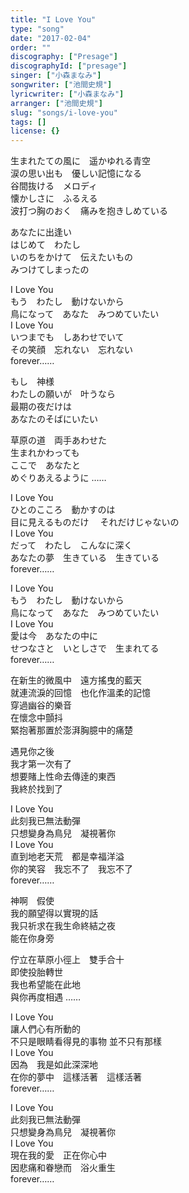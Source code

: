 ```yaml
---
title: "I Love You"
type: "song"
date: "2017-02-04"
order: ""
discography: ["Presage"]
discographyId: ["presage"]
singer: ["小森まなみ"]
songwriter: ["池間史規"]
lyricwriter: ["小森まなみ"]
arranger: ["池間史規"]
slug: "songs/i-love-you"
tags: []
license: {}
---
```


生まれたての風に　遥かゆれる青空   
涙の思い出も　優しい記憶になる   
谷間抜ける　メロディ   
懐かしさに　ふるえる   
波打つ胸のおく　痛みを抱きしめている   
  
あなたに出逢い   
はじめて　わたし   
いのちをかけて　伝えたいもの   
みつけてしまったの   
  
I Love You   
もう　わたし　動けないから   
鳥になって　あなた　みつめていたい   
I Love You   
いつまでも　しあわせでいて   
その笑顔　忘れない　忘れない   
forever……   
  
もし　神様   
わたしの願いが　叶うなら   
最期の夜だけは   
あなたのそばにいたい   
  
草原の道　両手あわせた   
生まれかわっても   
ここで　あなたと   
めぐりあえるように ……   
  
I Love You   
ひとのこころ　動かすのは   
目に見えるものだけ    　それだけじゃないの   
I Love You   
だって　わたし　こんなに深く   
あなたの夢　生きている　生きている   
forever……   
  
I Love You   
もう　わたし　動けないから   
鳥になって　あなた　みつめていたい   
I Love You   
愛は今　あなたの中に   
せつなさと　いとしさで　生まれてる   
forever……  
  
在新生的微風中　遠方搖曳的藍天  
就連流淚的回憶　也化作溫柔的記憶  
穿過幽谷的樂音  
在懷念中顫抖  
緊抱著那置於澎湃胸臆中的痛楚  
  
遇見你之後  
我才第一次有了  
想要賭上性命去傳逹的東西  
我終於找到了  
  
I Love You   
此刻我已無法動彈  
只想變身為鳥兒　凝視著你  
I Love You   
直到地老天荒　都是幸福洋溢  
你的笑容　我忘不了　我忘不了  
forever……   
  
神啊　假使  
我的願望得以實現的話  
我只祈求在我生命終結之夜  
能在你身旁  
  
佇立在草原小徑上　雙手合十  
即使投胎轉世  
我也希望能在此地  
與你再度相遇 ……   
  
I Love You   
讓人們心有所動的  
不只是眼睛看得見的事物   並不只有那樣  
I Love You   
因為　我是如此深深地  
在你的夢中　這樣活著　這樣活著  
forever……   
  
I Love You   
此刻我已無法動彈  
只想變身為鳥兒　凝視著你  
I Love You   
現在我的愛　正在你心中  
因悲痛和眷戀而　浴火重生  
forever……
